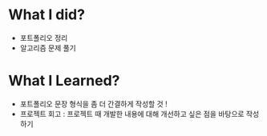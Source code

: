 # What I did?
- 포트폴리오 정리
- 알고리즘 문제 풀기
# What I Learned?
- 포트폴리오 문장 형식을 좀 더 간결하게 작성할 것 !
- 프로젝트 회고 : 프로젝트 때 개발한 내용에 대해 개선하고 싶은 점을 바탕으로 작성하기
